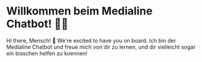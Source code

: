 # Willkommen beim Medialine Chatbot! 🚀🤖

Hi there, Mensch! 👋 We're excited to have you on board.
Ich bin der Medialine Chatbot und freue mich von dir zu lernen, und dir vielleicht sogar ein bisschen helfen zu koennen!


